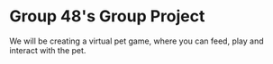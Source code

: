 # Group 48's Group Project
We will be creating a virtual pet game, where you can feed, play and interact with the pet.
